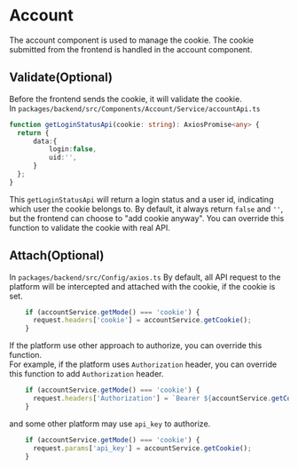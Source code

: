 # Account

The account component is used to manage the cookie. The cookie submitted from the frontend is handled in the account component.

## Validate(Optional)

Before the frontend sends the cookie, it will validate the cookie.  
In `packages/backend/src/Components/Account/Service/accountApi.ts`
```TypeScript
function getLoginStatusApi(cookie: string): AxiosPromise<any> {
  return {
      data:{
          login:false,
          uid:'',
      }
  };
}
```
This `getLoginStatusApi` will return a login status and a user id, indicating which user the cookie belongs to. By default, it always return `false` and `''`, but the frontend can choose to "add cookie anyway". You can override this function to validate the cookie with real API.

## Attach(Optional)
In `packages/backend/src/Config/axios.ts`
By default, all API request to the platform will be intercepted and attached with the cookie, if the cookie is set.  
```TypeScript
    if (accountService.getMode() === 'cookie') {
      request.headers['cookie'] = accountService.getCookie();
    }
```
If the platform use other approach to authorize, you can override this function.  
For example, if the platform uses `Authorization` header, you can override this function to add `Authorization` header.
```typescript
    if (accountService.getMode() === 'cookie') {
      request.headers['Authorization'] = `Bearer ${accountService.getCookie()}`;
    }
```
and some other platform may use `api_key` to authorize.
```typescript
    if (accountService.getMode() === 'cookie') {
      request.params['api_key'] = accountService.getCookie();
    }
```
